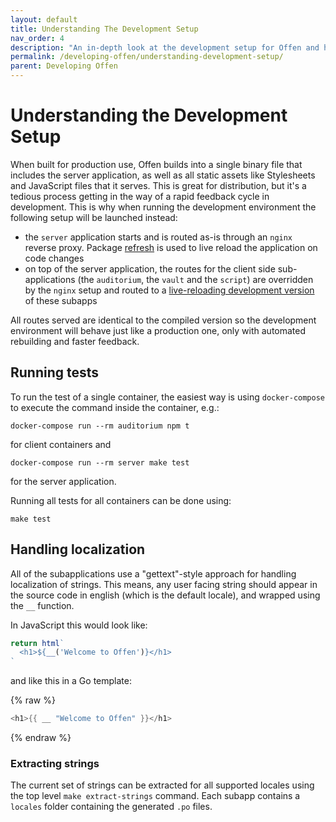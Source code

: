 ```yaml
---
layout: default
title: Understanding The Development Setup
nav_order: 4
description: "An in-depth look at the development setup for Offen and how to work with it."
permalink: /developing-offen/understanding-development-setup/
parent: Developing Offen
---
```


# Understanding the Development Setup

When built for production use, Offen builds into a single binary file that includes the server application, as well as all static assets like Stylesheets and JavaScript files that it serves. This is great for distribution, but it's a tedious process getting in the way of a rapid feedback cycle in development. This is why when running the development environment the following setup will be launched instead:

- the `server` application starts and is routed as-is through an `nginx` reverse proxy. Package [refresh][] is used to live reload the application on code changes
- on top of the server application, the routes for the client side sub-applications (the `auditorium`, the `vault`  and the `script`) are overridden by the `nginx` setup and routed to a [live-reloading development version][budo] of these subapps

All routes served are identical to the compiled version so the development environment will behave just like a production one, only with automated rebuilding and faster feedback.

## Running tests

To run the test of a single container, the easiest way is using `docker-compose` to execute the command inside the container, e.g.:

```
docker-compose run --rm auditorium npm t
```

for client containers and

```
docker-compose run --rm server make test
```

for the server application.

Running all tests for all containers can be done using:

```
make test
```

[refresh]: https://github.com/markbates/refresh
[budo]: https://github.com/mattdesl/budo

## Handling localization

All of the subapplications use a "gettext"-style approach for handling localization of strings. This means, any user facing string should appear in the source code in english (which is the default locale), and wrapped using the `__` function.

In JavaScript this would look like:

```js
return html`
  <h1>${__('Welcome to Offen')}</h1>
`
```

and like this in a Go template:

{% raw  %}
```go
<h1>{{ __ "Welcome to Offen" }}</h1>
```
{% endraw  %}

### Extracting strings

The current set of strings can be extracted for all supported locales using the top level `make extract-strings` command. Each subapp contains a `locales` folder containing the generated `.po` files.
